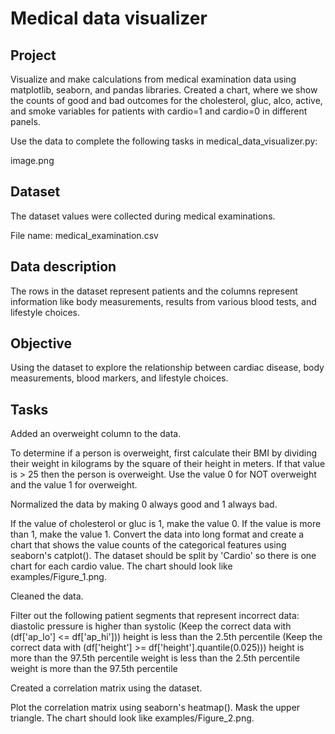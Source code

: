# Medical data visualizer
## Project

Visualize and make calculations from medical examination data using matplotlib, seaborn, and pandas libraries. 
Created a chart, where we show the counts of good and bad outcomes for the cholesterol, gluc, alco, active, and smoke variables for patients with cardio=1 and cardio=0 in different panels.

Use the data to complete the following tasks in medical_data_visualizer.py:

image.png
## Dataset

The dataset values were collected during medical examinations.

File name: medical_examination.csv

## Data description

The rows in the dataset represent patients and the columns represent information like body measurements, results from various blood tests, and lifestyle choices. 

## Objective

Using the dataset to explore the relationship between cardiac disease, body measurements, blood markers, and lifestyle choices.

## Tasks

Added an overweight column to the data. 

To determine if a person is overweight, first calculate their BMI by dividing their weight in kilograms by the square of their height in meters. If that value is > 25 then the person is overweight. Use the value 0 for NOT overweight and the value 1 for overweight.

Normalized the data by making 0 always good and 1 always bad. 

If the value of cholesterol or gluc is 1, make the value 0. If the value is more than 1, make the value 1.
Convert the data into long format and create a chart that shows the value counts of the categorical features using seaborn's catplot(). The dataset should be split by 'Cardio' so there is one chart for each cardio value. The chart should look like examples/Figure_1.png.

Cleaned the data. 

Filter out the following patient segments that represent incorrect data:
diastolic pressure is higher than systolic (Keep the correct data with (df['ap_lo'] <= df['ap_hi']))
height is less than the 2.5th percentile (Keep the correct data with (df['height'] >= df['height'].quantile(0.025)))
height is more than the 97.5th percentile
weight is less than the 2.5th percentile
weight is more than the 97.5th percentile

Created a correlation matrix using the dataset. 

Plot the correlation matrix using seaborn's heatmap(). Mask the upper triangle. The chart should look like examples/Figure_2.png.